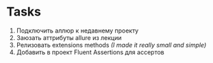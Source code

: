 # Tasks

1. Подключить аллюр к недавнему проекту
2. Заюзать аттрибуты allure из лекции
3. Релизовать extensions methods _(I made it really small and simple)_
4. Добавить в проект Fluent Assertions для ассертов
